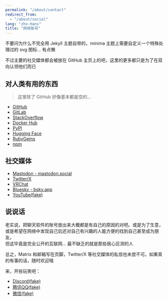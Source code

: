 ```yaml
---
permalink: "/about/contact"
redirect_from:
  - "/about/social"
lang: "zho-Hans"
title: "网络账号"
---
```


不要问为什么不完全用 Jekyll 主题自带的，minima 主题上需要自定义一个特殊处理过的 svg 图标... 有点懒

不过主要的社交媒体都会被放在 GitHub 主页上的吧，这里的更多都只是为了在双向认领他们而已

## 对人类有用的东西

> 这里除了 GitHub 好像基本都是空的...

- [GitHub](https://github.com/SourLemonJuice)
- [GitLab](https://gitlab.com/SourLemonJuice)
- [StackOverflow](https://stackoverflow.com/users/25416550)
- [Docker Hub](https://hub.docker.com/u/sourlemonjuice)
- [PyPI](https://pypi.org/user/SourLemonJuice/)
- [Hugging Face](https://huggingface.co/SourLemonJuice)
- [RubyGems](https://rubygems.org/profiles/SourLemonJuice)
- [npm](https://www.npmjs.com/~sourlemonjuice)

## 社交媒体

- [Mastodon - mastodon.social](https://mastodon.social/@SourLemonJuice)
- [Twitter/X](https://x.com/0x534c4a)
- [VRChat](https://vrchat.com/home/user/usr_17d2f8db-b256-448d-8405-b62b860025c5)
- [Bluesky - bsky.app](https://bsky.app/profile/sourlemonjuice.bsky.social)
- [YouTube(fake)](https://www.bilibili.com/video/BV1GJ411x7h7)

## 说说话

老实说，把聊天软件的账号放出来大概都是有自己的原因的对吧。或是为了生意，或是希望在网络中发现自己后还对自己有兴趣的人能方便的找到自己甚至成为朋友。\
但这毕竟是完全公开的互联网... 最不缺乏的就是那些居心叵测的人

总之，Matrix 和邮箱写在页脚，Twitter/X 等社交媒体的私信也未尝不可。如果真的有事的话，随时欢迎哦

来，开些玩笑吧：

- [Discord(fake)](https://youtu.be/dQw4w9WgXcQ)
- [腾讯QQ(fake)](https://open.spotify.com/track/4PTG3Z6ehGkBFwjybzWkR8)
- [微信(fake)](https://en.wikipedia.org/wiki/Never_Gonna_Give_You_Up)
